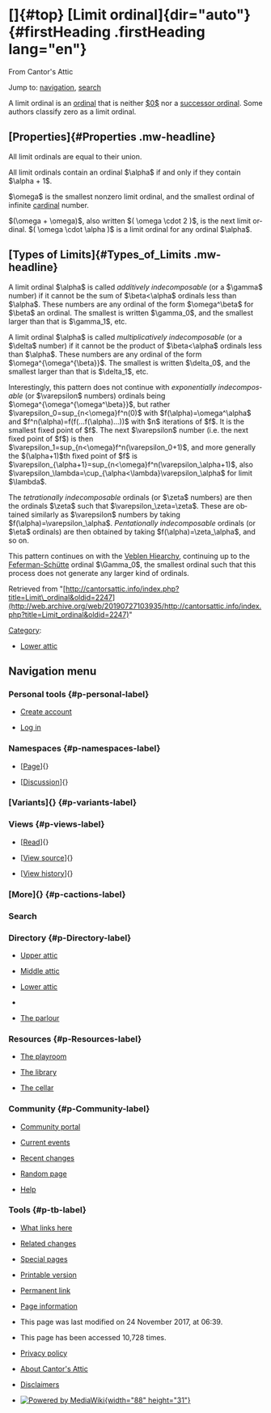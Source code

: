 <div id="mw-page-base" class="noprint">

</div>

<div id="mw-head-base" class="noprint">

</div>

<div id="content" class="mw-body" role="main">

[]{#top}
[Limit ordinal]{dir="auto"} {#firstHeading .firstHeading lang="en"}
===========================

<div id="bodyContent" class="mw-body-content">

<div id="siteSub">

From Cantor's Attic

</div>

<div id="contentSub">

</div>

<div id="jump-to-nav" class="mw-jump">

Jump to: [navigation](#mw-navigation), [search](#p-search)

</div>

<div id="mw-content-text" class="mw-content-ltr" lang="en" dir="ltr">

A limit ordinal is an
[ordinal](/web/20190727103935/http://cantorsattic.info/Ordinal "Ordinal")
that is neither
[\$0\$](/web/20190727103935/http://cantorsattic.info/Zero "Zero") nor a
[successor
ordinal](/web/20190727103935/http://cantorsattic.info/Successor_ordinal "Successor ordinal").
Some authors classify zero as a limit ordinal.

[Properties]{#Properties .mw-headline}
--------------------------------------

All limit ordinals are equal to their union.

All limit ordinals contain an ordinal \$\\alpha\$ if and only if they
contain \$\\alpha + 1\$.

\$\\omega\$ is the smallest nonzero limit ordinal, and the smallest
ordinal of infinite
[cardinal](/web/20190727103935/http://cantorsattic.info/Cardinal "Cardinal")
number.

\$(\\omega + \\omega)\$, also written \$( \\omega \\cdot 2 )\$, is the
next limit ordinal. \$( \\omega \\cdot \\alpha )\$ is a limit ordinal
for any ordinal \$\\alpha\$.

[Types of Limits]{#Types_of_Limits .mw-headline}
------------------------------------------------

A limit ordinal \$\\alpha\$ is called *additively indecomposable* (or a
\$\\gamma\$ number) if it cannot be the sum of \$\\beta&lt;\\alpha\$
ordinals less than \$\\alpha\$. These numbers are any ordinal of the
form \$\\omega\^\\beta\$ for \$\\beta\$ an ordinal. The smallest is
written \$\\gamma\_0\$, and the smallest larger than that is
\$\\gamma\_1\$, etc.

A limit ordinal \$\\alpha\$ is called *multiplicatively indecomposable*
(or a \$\\delta\$ number) if it cannot be the product of
\$\\beta&lt;\\alpha\$ ordinals less than \$\\alpha\$. These numbers are
any ordinal of the form \$\\omega\^{\\omega\^{\\beta}}\$. The smallest
is written \$\\delta\_0\$, and the smallest larger than that is
\$\\delta\_1\$, etc.

Interestingly, this pattern does not continue with *exponentially
indecomposable* (or \$\\varepsilon\$ numbers) ordinals being
\$\\omega\^{\\omega\^{\\omega\^\\beta}}\$, but rather
\$\\varepsilon\_0=sup\_{n&lt;\\omega}f\^n(0)\$ with
\$f(\\alpha)=\\omega\^\\alpha\$ and
\$f\^n(\\alpha)=f(f(...f(\\alpha)...))\$ with \$n\$ iterations of \$f\$.
It is the smallest fixed point of \$f\$. The next \$\\varepsilon\$
number (i.e. the next fixed point of \$f\$) is then
\$\\varepsilon\_1=sup\_{n&lt;\\omega}f\^n(\\varepsilon\_0+1)\$, and more
generally the \$(\\alpha+1)\$th fixed point of \$f\$ is
\$\\varepsilon\_{\\alpha+1}=sup\_{n&lt;\\omega}f\^n(\\varepsilon\_\\alpha+1)\$,
also
\$\\varepsilon\_\\lambda=\\cup\_{\\alpha&lt;\\lambda}\\varepsilon\_\\alpha\$
for limit \$\\lambda\$.

The *tetrationally indecomposable* ordinals (or \$\\zeta\$ numbers) are
then the ordinals \$\\zeta\$ such that \$\\varepsilon\_\\zeta=\\zeta\$.
These are obtained similarly as \$\\varepsilon\$ numbers by taking
\$f(\\alpha)=\\varepsilon\_\\alpha\$. *Pentationally indecomposable*
ordinals (or \$\\eta\$ ordinals) are then obtained by taking
\$f(\\alpha)=\\zeta\_\\alpha\$, and so on.

This pattern continues on with the [Veblen
Hiearchy](/web/20190727103935/http://cantorsattic.info/Feferman-Sch%C3%BCtte "Feferman-Schütte"),
continuing up to the
[Feferman-Schütte](/web/20190727103935/http://cantorsattic.info/Feferman-Sch%C3%BCtte "Feferman-Schütte")
ordinal \$\\Gamma\_0\$, the smallest ordinal such that this process does
not generate any larger kind of ordinals.

</div>

<div class="printfooter">

Retrieved from
"[http://cantorsattic.info/index.php?title=Limit\_ordinal&oldid=2247](http://web.archive.org/web/20190727103935/http://cantorsattic.info/index.php?title=Limit_ordinal&oldid=2247)"

</div>

<div id="catlinks" class="catlinks">

<div id="mw-normal-catlinks" class="mw-normal-catlinks">

[Category](/web/20190727103935/http://cantorsattic.info/Special:Categories "Special:Categories"):
-   [Lower
    attic](/web/20190727103935/http://cantorsattic.info/Category:Lower_attic "Category:Lower attic")

</div>

</div>

<div class="visualClear">

</div>

</div>

</div>

<div id="mw-navigation">

Navigation menu
---------------

<div id="mw-head">

<div id="p-personal" role="navigation"
aria-labelledby="p-personal-label">

### Personal tools {#p-personal-label}

-   <div id="pt-createaccount">

    </div>

    [Create
    account](/web/20190727103935/http://cantorsattic.info/index.php?title=Special:UserLogin&returnto=Limit+ordinal&type=signup)
-   <div id="pt-login">

    </div>

    [Log
    in](/web/20190727103935/http://cantorsattic.info/index.php?title=Special:UserLogin&returnto=Limit+ordinal "You are encouraged to log in; however, it is not mandatory [o]")

</div>

<div id="left-navigation">

<div id="p-namespaces" class="vectorTabs" role="navigation"
aria-labelledby="p-namespaces-label">

### Namespaces {#p-namespaces-label}

-   <div id="ca-nstab-main">

    </div>

    [[Page](/web/20190727103935/http://cantorsattic.info/Limit_ordinal "View the content page [c]")]{}
-   <div id="ca-talk">

    </div>

    [[Discussion](/web/20190727103935/http://cantorsattic.info/index.php?title=Talk:Limit_ordinal&action=edit&redlink=1 "Discussion about the content page [t]")]{}

</div>

<div id="p-variants" class="vectorMenu emptyPortlet" role="navigation"
aria-labelledby="p-variants-label">

### [Variants]{}[](#) {#p-variants-label}

<div class="menu">

</div>

</div>

</div>

<div id="right-navigation">

<div id="p-views" class="vectorTabs" role="navigation"
aria-labelledby="p-views-label">

### Views {#p-views-label}

-   <div id="ca-view">

    </div>

    [[Read](/web/20190727103935/http://cantorsattic.info/Limit_ordinal)]{}
-   <div id="ca-viewsource">

    </div>

    [[View
    source](/web/20190727103935/http://cantorsattic.info/index.php?title=Limit_ordinal&action=edit "This page is protected.
    You can view its source [e]")]{}
-   <div id="ca-history">

    </div>

    [[View
    history](/web/20190727103935/http://cantorsattic.info/index.php?title=Limit_ordinal&action=history "Past revisions of this page [h]")]{}

</div>

<div id="p-cactions" class="vectorMenu emptyPortlet" role="navigation"
aria-labelledby="p-cactions-label">

### [More]{}[](#) {#p-cactions-label}

<div class="menu">

</div>

</div>

<div id="p-search" role="search">

### Search

<div id="simpleSearch">

</div>

</div>

</div>

</div>

<div id="mw-panel">

<div id="p-logo" role="banner">

[](/web/20190727103935/http://cantorsattic.info/Cantor%27s_Attic "Visit the main page")

</div>

<div id="p-Directory" class="portal" role="navigation"
aria-labelledby="p-Directory-label">

### Directory {#p-Directory-label}

<div class="body">

-   <div id="n-Upper-attic">

    </div>

    [Upper
    attic](/web/20190727103935/http://cantorsattic.info/Upper_attic)
-   <div id="n-Middle-attic">

    </div>

    [Middle
    attic](/web/20190727103935/http://cantorsattic.info/Middle_attic)
-   <div id="n-Lower-attic">

    </div>

    [Lower
    attic](/web/20190727103935/http://cantorsattic.info/Lower_attic)
-   <div id="n-">

    </div>

    [](INVALID-TITLE)
-   <div id="n-The-parlour">

    </div>

    [The parlour](/web/20190727103935/http://cantorsattic.info/Parlour)

</div>

</div>

<div id="p-Resources" class="portal" role="navigation"
aria-labelledby="p-Resources-label">

### Resources {#p-Resources-label}

<div class="body">

-   <div id="n-The-playroom">

    </div>

    [The
    playroom](/web/20190727103935/http://cantorsattic.info/Playroom)
-   <div id="n-The-library">

    </div>

    [The library](/web/20190727103935/http://cantorsattic.info/Library)
-   <div id="n-The-cellar">

    </div>

    [The cellar](/web/20190727103935/http://cantorsattic.info/Cellar)

</div>

</div>

<div id="p-Community" class="portal" role="navigation"
aria-labelledby="p-Community-label">

### Community {#p-Community-label}

<div class="body">

-   <div id="n-portal">

    </div>

    [Community
    portal](/web/20190727103935/http://cantorsattic.info/Cantor%27s_Attic:Community_portal "About the project, what you can do, where to find things")
-   <div id="n-currentevents">

    </div>

    [Current
    events](/web/20190727103935/http://cantorsattic.info/Cantor%27s_Attic:Current_events "Find background information on current events")
-   <div id="n-recentchanges">

    </div>

    [Recent
    changes](/web/20190727103935/http://cantorsattic.info/Special:RecentChanges "A list of recent changes in the wiki [r]")
-   <div id="n-randompage">

    </div>

    [Random
    page](/web/20190727103935/http://cantorsattic.info/Special:Random "Load a random page [x]")
-   <div id="n-help">

    </div>

    [Help](http://web.archive.org/web/20190727103935/https://www.mediawiki.org/wiki/Special:MyLanguage/Help:Contents "The place to find out")

</div>

</div>

<div id="p-tb" class="portal" role="navigation"
aria-labelledby="p-tb-label">

### Tools {#p-tb-label}

<div class="body">

-   <div id="t-whatlinkshere">

    </div>

    [What links
    here](/web/20190727103935/http://cantorsattic.info/Special:WhatLinksHere/Limit_ordinal "A list of all wiki pages that link here [j]")
-   <div id="t-recentchangeslinked">

    </div>

    [Related
    changes](/web/20190727103935/http://cantorsattic.info/Special:RecentChangesLinked/Limit_ordinal "Recent changes in pages linked from this page [k]")
-   <div id="t-specialpages">

    </div>

    [Special
    pages](/web/20190727103935/http://cantorsattic.info/Special:SpecialPages "A list of all special pages [q]")
-   <div id="t-print">

    </div>

    [Printable
    version](/web/20190727103935/http://cantorsattic.info/index.php?title=Limit_ordinal&printable=yes "Printable version of this page [p]")
-   <div id="t-permalink">

    </div>

    [Permanent
    link](/web/20190727103935/http://cantorsattic.info/index.php?title=Limit_ordinal&oldid=2247 "Permanent link to this revision of the page")
-   <div id="t-info">

    </div>

    [Page
    information](/web/20190727103935/http://cantorsattic.info/index.php?title=Limit_ordinal&action=info)

</div>

</div>

</div>

</div>

<div id="footer" role="contentinfo">

-   <div id="footer-info-lastmod">

    </div>

    This page was last modified on 24 November 2017, at 06:39.
-   <div id="footer-info-viewcount">

    </div>

    This page has been accessed 10,728 times.

<!-- -->

-   <div id="footer-places-privacy">

    </div>

    [Privacy
    policy](/web/20190727103935/http://cantorsattic.info/Cantor%27s_Attic:Privacy_policy "Cantor's Attic:Privacy policy")
-   <div id="footer-places-about">

    </div>

    [About Cantor's
    Attic](/web/20190727103935/http://cantorsattic.info/Cantor%27s_Attic:About "Cantor's Attic:About")
-   <div id="footer-places-disclaimer">

    </div>

    [Disclaimers](/web/20190727103935/http://cantorsattic.info/Cantor%27s_Attic:General_disclaimer "Cantor's Attic:General disclaimer")

<!-- -->

-   <div id="footer-poweredbyico">

    </div>

    [![Powered by
    MediaWiki](/web/20190727103935im_/http://cantorsattic.info/resources/assets/poweredby_mediawiki_88x31.png){width="88"
    height="31"}](//web.archive.org/web/20190727103935/http://www.mediawiki.org/)

<div style="clear:both">

</div>

</div>
